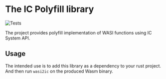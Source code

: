 # The IC Polyfill library

![Tests](https://github.com/wasm-forge/ic-wasi-polyfill/actions/workflows/rust.yml/badge.svg?event=push)

The project provides polyfill implementation of WASI functions using IC System API.

## Usage

The intended use is to add this library as a dependency to your rust project. And then run `wasi2ic` on the produced Wasm binary.
